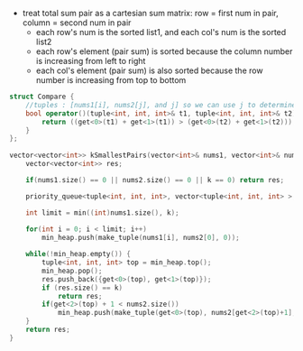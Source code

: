 - treat total sum pair as a cartesian sum matrix: row = first num in pair, column = second num in pair
  - each row's num is the sorted list1, and each col's num is the sorted list2
  - each row's element (pair sum) is sorted because the column number is increasing from left to right 
  - each col's element (pair sum) is also sorted because the row number is increasing from top to bottom


```cpp
struct Compare {
    //tuples : [nums1[i], nums2[j], and j] so we can use j to determine the number to be added into the heap
    bool operator()(tuple<int, int, int>& t1, tuple<int, int, int>& t2) {
        return ((get<0>(t1) + get<1>(t1)) > (get<0>(t2) + get<1>(t2)));
    }
};
    
vector<vector<int>> kSmallestPairs(vector<int>& nums1, vector<int>& nums2, int k) {
    vector<vector<int>> res;

    if(nums1.size() == 0 || nums2.size() == 0 || k == 0) return res;

    priority_queue<tuple<int, int, int>, vector<tuple<int, int, int> >, Compare> min_heap;

    int limit = min((int)nums1.size(), k);
  
    for(int i = 0; i < limit; i++) 
        min_heap.push(make_tuple(nums1[i], nums2[0], 0));

    while(!min_heap.empty()) {
        tuple<int, int, int> top = min_heap.top();
        min_heap.pop();
        res.push_back({get<0>(top), get<1>(top)});
        if (res.size() == k) 
            return res;
        if(get<2>(top) + 1 < nums2.size())
            min_heap.push(make_tuple(get<0>(top), nums2[get<2>(top)+1], get<2>(top)+1));
    }
    return res;
}
```
